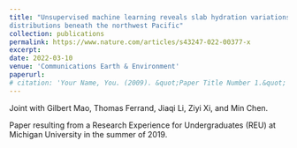 ```yaml
---
title: "Unsupervised machine learning reveals slab hydration variations from deep earthquake
distributions beneath the northwest Pacific"
collection: publications
permalink: https://www.nature.com/articles/s43247-022-00377-x
excerpt: 
date: 2022-03-10
venue: 'Communications Earth & Environment'
paperurl: 
# citation: 'Your Name, You. (2009). &quot;Paper Title Number 1.&quot; <i>Journal 1</i>. 1(1).'
---
```

Joint with Gilbert Mao, Thomas Ferrand, Jiaqi Li, Ziyi Xi, and Min Chen.

Paper resulting from a Research Experience for Undergraduates (REU) at Michigan University in the summer of 2019.
